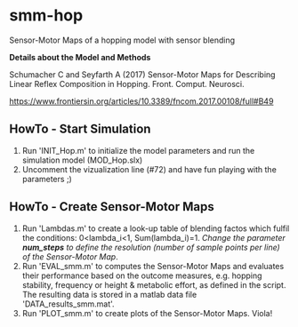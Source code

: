 # smm-hop
Sensor-Motor Maps of a hopping model with sensor blending 

**Details about the Model and Methods**

Schumacher C and Seyfarth A (2017) Sensor-Motor Maps for Describing Linear Reflex Composition in Hopping. Front. Comput. Neurosci.

https://www.frontiersin.org/articles/10.3389/fncom.2017.00108/full#B49

## HowTo - Start Simulation

1. Run 'INIT_Hop.m' to initialize the model parameters and run the simulation model (MOD_Hop.slx)
3. Uncomment the vizualization line (#72) and have fun playing with the parameters ;)

## HowTo - Create Sensor-Motor Maps

1. Run 'Lambdas.m' to create a look-up table of blending factos which fulfil the conditions: 0<lambda_i<1, Sum(lambda_i)=1. *Change the parameter **num_steps** to define the resolution (number of sample points per line) of the Sensor-Motor Map*.
2. Run 'EVAL_smm.m' to computes the Sensor-Motor Maps and evaluates their performance based on the outcome measures, e.g. hopping stability, frequency or height & metabolic effort,  as defined in the script. The resulting data is stored in a matlab data file 'DATA_results_smm.mat'.
3. Run 'PLOT_smm.m' to create plots of the Sensor-Motor Maps. Viola!
